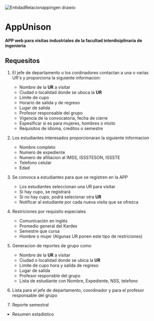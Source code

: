 ![EntidadRelacionappingen drawio](https://github.com/SFBlackMambo/AppUnison/assets/38169197/bebd1621-5fc7-4223-9a8f-9110e588d32e)
# AppUnison
**APP web para visitas industriales de la facultad interdisiplinaria de ingenieria**

## Requesitos
1. El jefe de departamento o los cordinadores contactan a una o varias UR's y proporciona la siguiente informacion:
   - Nombre de la **UR** a visitar
   - Ciudad o localidad donde se ubuca la **UR**
   - Limite de cupo
   - Horario de salida y de regreso
   - Lugar de salida
   - Profesor responsable del grupo
   - Vigencia de la convocatoria, fecha de cierre
   - Espesificar si es para mujeres, hombres o mixto
   - Requisitos de idioma, creditos o semestre
     
2. Los estudiantes interesados proporcionaran la siguiente informacion
   - Nombre completo
   - Numero de expediente
   - Numero de afiliacion al IMSS, ISSSTESON, ISSSTE
   - Telefono celular
   - Edad
      
3. Se convoca a estudiantes para que se registren en la APP
   - Los estudiantes seleccionan una UR para visitar
   - Si hay cupo, se registrará
   - Si no hay cupo, podrá selecionar otra **UR**
   - Notificar al estudiante por cada nueva visita que se ofrezca

4. Restriciones por requisito especiales
   - Comunicación en inglés
   - Promedio general del Kardex
   - Semestre que cursa
   - Hombre o mujer
                (Algunas UR ponen este tipo de restriciones)
5. Generacion de reportes de grupo como
   - Nombre de la **UR** a visitar
   - Ciudad o localidad donde se ubica la **UR**
   - Limite de cupo hora y salida de regreso
   - Lugar de salida
   - Profesor responsble del grupo
   - Lista de estudiante con Nombre, Expediente, NSS, telefono
6.  Lista para el jefe de departamento, coordinador y para el profesor responsable del grupo
7.  Reporte semestral
   - Resumen estadístico 
